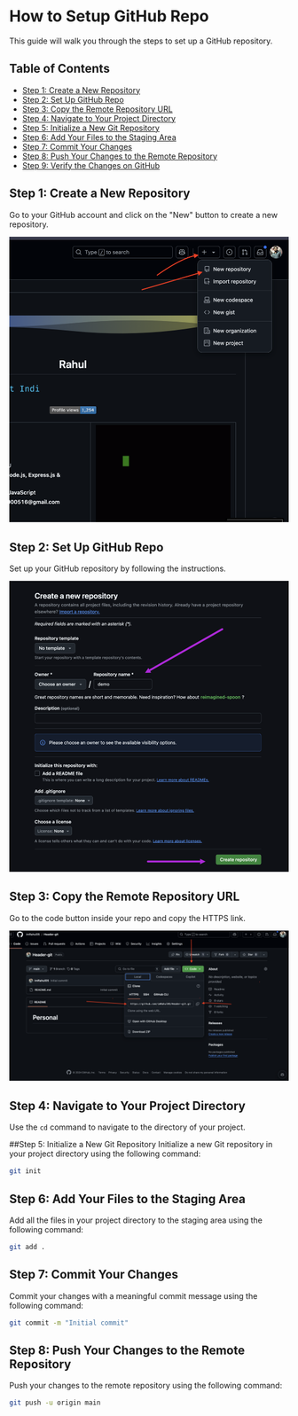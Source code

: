 # How to Setup GitHub Repo

This guide will walk you through the steps to set up a GitHub repository.

## Table of Contents

- [Step 1: Create a New Repository](#step-1-create-a-new-repository)
- [Step 2: Set Up GitHub Repo](#step-2-set-up-github-repo)
- [Step 3: Copy the Remote Repository URL](#step-3-copy-the-remote-repository-url)
- [Step 4: Navigate to Your Project Directory](#step-4-navigate-to-your-project-directory)
- [Step 5: Initialize a New Git Repository](#step-5-initialize-a-new-git-repository)
- [Step 6: Add Your Files to the Staging Area](#step-6-add-your-files-to-the-staging-area)
- [Step 7: Commit Your Changes](#step-7-commit-your-changes)
- [Step 8: Push Your Changes to the Remote Repository](#step-8-push-your-changes-to-the-remote-repository)
- [Step 9: Verify the Changes on GitHub](#step-9-verify-the-changes-on-github)

## Step 1: Create a New Repository

Go to your GitHub account and click on the "New" button to create a new repository.

![Create Repository](./assets/1.png)

## Step 2: Set Up GitHub Repo

Set up your GitHub repository by following the instructions.

![Set Up Repo](./assets/2.png)

## Step 3: Copy the Remote Repository URL

Go to the code button inside your repo and copy the HTTPS link.

![Copy URL](./assets/3.png)

## Step 4: Navigate to Your Project Directory

Use the `cd` command to navigate to the directory of your project.


##Step 5: Initialize a New Git Repository
Initialize a new Git repository in your project directory using the following command:
```sh
git init
```
## Step 6: Add Your Files to the Staging Area

Add all the files in your project directory to the staging area using the following command:

```sh
git add .
```

## Step 7: Commit Your Changes

Commit your changes with a meaningful commit message using the following command:
```sh
git commit -m "Initial commit"
```

## Step 8: Push Your Changes to the Remote Repository

Push your changes to the remote repository using the following command:
```sh
git push -u origin main
```
